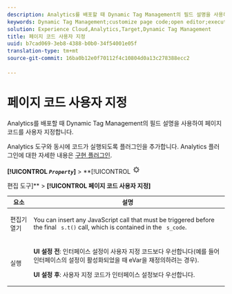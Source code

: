 ```yaml
---
description: Analytics를 배포할 때 Dynamic Tag Management의 필드 설명을 사용하여 페이지 코드를 사용자 지정합니다.
keywords: Dynamic Tag Management;customize page code;open editor;execute
solution: Experience Cloud,Analytics,Target,Dynamic Tag Management
title: 페이지 코드 사용자 지정
uuid: b7cad069-3eb8-4388-b0b0-34f54001e05f
translation-type: tm+mt
source-git-commit: 16ba0b12e0f70112f4c10804d0a13c278388ecc2

---
```



# 페이지 코드 사용자 지정

Analytics를 배포할 때 Dynamic Tag Management의 필드 설명을 사용하여 페이지 코드를 사용자 지정합니다.

Analytics 도구와 동시에 코드가 실행되도록 플러그인을 추가합니다. Analytics 플러그인에 대한 자세한 내용은 [구현 플러그인](/help/implement/js-implementation/plugins/impl-plugins.md).

**[!UICONTROL *`Property`*]** &gt; **[!UICONTROL   ![](assets/settings_gear.png)

편집 도구]** &gt; **[!UICONTROL 페이지 코드 사용자 지정]**

<table id="table_A4676A5FEE814DF9A05DA0E56F8B4C6D"> 
 <thead> 
  <tr> 
   <th colname="col1" class="entry"> 요소 </th> 
   <th colname="col2" class="entry"> 설명 </th> 
  </tr> 
 </thead>
 <tbody> 
  <tr> 
   <td colname="col1"> <p>편집기 열기 </p> </td> 
   <td colname="col2"> <p>You can insert any JavaScript call that must be triggered before the final <code> s.t()</code> call, which is contained in the <code> s_code</code>. </p> </td> 
  </tr> 
  <tr> 
   <td colname="col1"> <p>실행 </p> </td> 
   <td colname="col2"> <p> <b>UI 설정 전</b>: 인터페이스 설정이 사용자 지정 코드보다 우선합니다(예를 들어 인터페이스의 설정이 활성화되었을 때 eVar을 재정의하려는 경우). </p> <p> <b>UI 설정 후</b>: 사용자 지정 코드가 인터페이스 설정보다 우선합니다. </p> </td> 
  </tr> 
 </tbody> 
</table>

